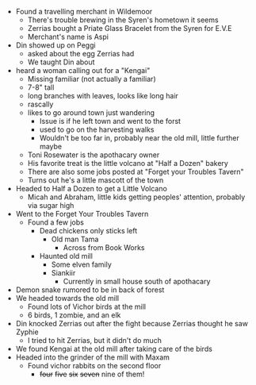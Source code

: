 * Found a travelling merchant in Wildemoor
	* There's trouble brewing in the Syren's hometown it seems
	* Zerrias bought a Priate Glass Bracelet from the Syren for E.V.E
	* Merchant's name is Aspi
* Din showed up on Peggi
	* asked about the egg Zerrias had
	* We taught Din about 
* heard a woman calling out for a "Kengai"
	* Missing familiar (not actually a familiar)
	* 7-8" tall
	* long branches with leaves, looks like long hair
	* rascally
	* likes to go around town just wandering
		* Issue is if he left town and went to the forst
		* used to go on the harvesting walks
		* Wouldn't be too far in, probably near the old mill, little further maybe
	* Toni Rosewater is the apothacary owner
	* His favorite treat is the little volcano at "Half a Dozen" bakery
	* There are also some jobs posted at "Forget your Troubles Tavern"
	* Turns out he's a little mascott of the town
* Headed to Half a Dozen to get a Little Volcano
	* Micah and Abraham, little kids getting peoples' attention, probably via sugar high
* Went to the Forget Your Troubles Tavern
	* Found a few jobs
		* Dead chickens only sticks left
			* Old man Tama
				* Across from Book Works
		* Haunted old mill
			* Some elven family
			* Siankiir
				* Currently in small house south of apothacary
* Demon snake rumored to be in back of forest
* We headed towards the old mill
	* Found lots of Vichor birds at the mill
	* 6 birds, 1 zombie, and an elk
* Din knocked Zerrias out after the fight because Zerrias thought he saw Zyphie
	* I tried to hit Zerrias, but it didn't do much
* We found Kengai at the old mill after taking care of the birds
* Headed into the grinder of the mill with Maxam
	* Found vichor rabbits on the second floor
		* ~~four~~ ~~five~~ ~~six~~ ~~seven~~ nine of them!
